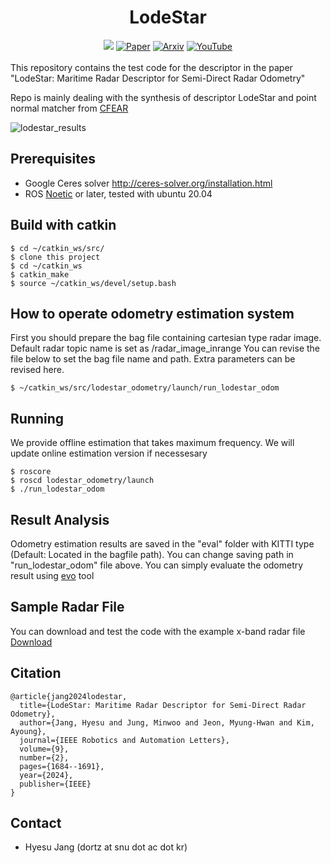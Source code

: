 <div align="center">
  <h1>LodeStar</h1>
  <a href="/"><img src="https://img.shields.io/badge/-C++-blue?logo=cplusplus" /></a>
  <a href="https://ieeexplore.ieee.org/document/10380692"><img src="https://img.shields.io/badge/Paper-PDF-yellow" alt="Paper" /></a>
  <a href="https://arxiv.org/abs/2403.02773"><img src="https://img.shields.io/badge/arXiv-2410.01325-b31b1b.svg?style=flat-square" alt="Arxiv" /></a>
  <a href="https://youtu.be/YRMNGUgaGSI?feature=shared"><img src="https://badges.aleen42.com/src/youtube.svg" alt="YouTube" /></a>
  <br />
  <br />
</div>
This repository contains the test code for the descriptor in the paper "LodeStar: Maritime Radar Descriptor for Semi-Direct Radar Odometry"

Repo is mainly dealing with the synthesis of descriptor LodeStar and point normal matcher from [CFEAR](https://github.com/dan11003/CFEAR_Radarodometry_code_public.git)

![lodestar_results](https://github.com/hyesu-jang/LodeStar/assets/30336462/08def05c-b2ac-4d4d-aed5-bdd605084c0c)


## Prerequisites
  * Google Ceres solver  http://ceres-solver.org/installation.html
  * ROS [Noetic](http://wiki.ros.org/noetic) or later, tested with ubuntu 20.04

## Build with catkin

```
$ cd ~/catkin_ws/src/
$ clone this project
$ cd ~/catkin_ws
$ catkin_make
$ source ~/catkin_ws/devel/setup.bash
```

## How to operate odometry estimation system
First you should prepare the bag file containing cartesian type radar image.
Default radar topic name is set as /radar_image_inrange
You can revise the file below to set the bag file name and path. Extra parameters can be revised here.
```
$ ~/catkin_ws/src/lodestar_odometry/launch/run_lodestar_odom
```

## Running
We provide offline estimation that takes maximum frequency.
We will update online estimation version if necessesary

```
$ roscore
$ roscd lodestar_odometry/launch
$ ./run_lodestar_odom
```

## Result Analysis
Odometry estimation results are saved in the "eval" folder with KITTI type (Default: Located in the bagfile path).
You can change saving path in "run_lodestar_odom" file above.
You can simply evaluate the odometry result using [evo](https://github.com/MichaelGrupp/evo) tool


## Sample Radar File
You can download and test the code with the example x-band radar file [Download](https://drive.google.com/drive/folders/12PN696UkMj0rJ62Ug7zIjDkgvIkPOzi1?usp=sharing)


## Citation
```
@article{jang2024lodestar,
  title={LodeStar: Maritime Radar Descriptor for Semi-Direct Radar Odometry},
  author={Jang, Hyesu and Jung, Minwoo and Jeon, Myung-Hwan and Kim, Ayoung},
  journal={IEEE Robotics and Automation Letters},
  volume={9},
  number={2},
  pages={1684--1691},
  year={2024},
  publisher={IEEE}
}

```

## Contact
* Hyesu Jang (dortz at snu dot ac dot kr)




